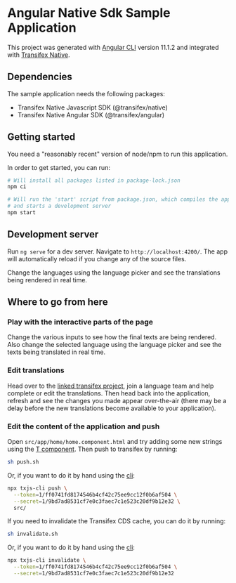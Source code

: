 # Angular Native Sdk Sample Application

This project was generated with [Angular CLI](https://github.com/angular/angular-cli) version 11.1.2 and integrated
with [Transifex Native](https://www.transifex.com/native/).

## Dependencies

The sample application needs the following packages:
- Transifex Native Javascript SDK (@transifex/native)
- Transifex Native Angular SDK (@transifex/angular)

## Getting started

You need a "reasonably recent" version of node/npm to run this application.

In order to get started, you can run:

```sh
# Will install all packages listed in package-lock.json
npm ci

# Will run the 'start' script from package.json, which compiles the application
# and starts a development server
npm start
```

## Development server

Run `ng serve` for a dev server. Navigate to `http://localhost:4200/`. The app will automatically reload if you change any of the source files.

Change the languages using the language picker and see the translations being rendered in real time.

## Where to go from here

### Play with the interactive parts of the page

Change the various inputs to see how the final texts are being rendered. Also
change the selected language using the language picker and see the texts being
translated in real time.

### Edit translations

Head over to the
[linked transifex project](https://www.transifex.com/transifex/native-sandbox/dashboard/),
join a language team and help complete or edit the translations. Then head back
into the application, refresh and see the changes you made appear over-the-air
(there may be a delay before the new translations become available to your
application).

### Edit the content of the application and push

Open `src/app/home/home.component.html` and try adding some new strings using the
[T component](https://github.com/transifex/transifex-javascript/tree/master/packages/angular/projects/tx-native-angular-sdk#t-component).
Then push to transifex by running:

```sh
sh push.sh
```

Or, if you want to do it by hand using the
[cli](https://github.com/transifex/transifex-javascript/tree/master/packages/cli):

```sh
npx txjs-cli push \
  --token=1/ff0741fd8174546b4cf42c75ee9cc12f0b6af504 \
  --secret=1/9bd7ad8531cf7e0c3faec7c1e523c20df9b12e32 \
  src/
```

If you need to invalidate the Transifex CDS cache, you can do it by running:

```sh
sh invalidate.sh
```

Or, if you want to do it by hand using the
[cli](https://github.com/transifex/transifex-javascript/tree/master/packages/cli):

```sh
npx txjs-cli invalidate \
  --token=1/ff0741fd8174546b4cf42c75ee9cc12f0b6af504 \
  --secret=1/9bd7ad8531cf7e0c3faec7c1e523c20df9b12e32
```
